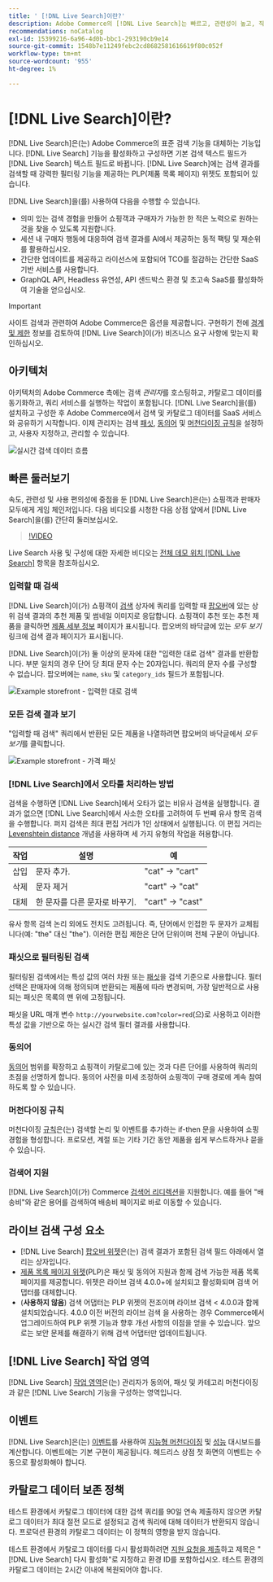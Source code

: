 ```yaml
---
title: ' [!DNL Live Search]이란?'
description: Adobe Commerce의 [!DNL Live Search]는 빠르고, 관련성이 높고, 직관적인 검색 경험을 제공합니다.
recommendations: noCatalog
exl-id: 15399216-6a96-4d0b-bbc1-293190cb9e14
source-git-commit: 1548b7e11249febc2cd8682581616619f80c052f
workflow-type: tm+mt
source-wordcount: '955'
ht-degree: 1%

---
```


# [!DNL Live Search]이란?

[!DNL Live Search]은(는) Adobe Commerce의 표준 검색 기능을 대체하는 기능입니다. [!DNL Live Search] 기능을 활성화하고 구성하면 기본 검색 텍스트 필드가 [!DNL Live Search] 텍스트 필드로 바뀝니다. [!DNL Live Search]에는 검색 결과를 검색할 때 강력한 필터링 기능을 제공하는 PLP(제품 목록 페이지) 위젯도 포함되어 있습니다.

[!DNL Live Search]을(를) 사용하여 다음을 수행할 수 있습니다.

- 의미 있는 검색 경험을 만들어 쇼핑객과 구매자가 가능한 한 적은 노력으로 원하는 것을 찾을 수 있도록 지원합니다.
- 세션 내 구매자 행동에 대응하여 검색 결과를 AI에서 제공하는 동적 팩팅 및 재순위를 활용하십시오.
- 간단한 업데이트를 제공하고 라이선스에 포함되어 TCO를 절감하는 간단한 SaaS 기반 서비스를 사용합니다.
- GraphQL API, Headless 유연성, API 샌드박스 환경 및 초고속 SaaS를 활성화하여 기술을 얻으십시오.

>[!IMPORTANT]
>
>사이트 검색과 관련하여 Adobe Commerce은 옵션을 제공합니다. 구현하기 전에 [경계 및 제한](boundaries-limits.md) 정보를 검토하여 [!DNL Live Search]이(가) 비즈니스 요구 사항에 맞는지 확인하십시오.

## 아키텍처

아키텍처의 Adobe Commerce 측에는 검색 *관리자*&#x200B;를 호스팅하고, 카탈로그 데이터를 동기화하고, 쿼리 서비스를 실행하는 작업이 포함됩니다. [!DNL Live Search]을(를) 설치하고 구성한 후 Adobe Commerce에서 검색 및 카탈로그 데이터를 SaaS 서비스와 공유하기 시작합니다. 이제 관리자는 검색 [패싯](facets.md), [동의어](synonyms.md) 및 [머천다이징 규칙](category-merch.md)을 설정하고, 사용자 지정하고, 관리할 수 있습니다.

![실시간 검색 데이터 흐름](assets/ls-cs-data-flow.png)

## 빠른 둘러보기

속도, 관련성 및 사용 편의성에 중점을 둔 [!DNL Live Search]은(는) 쇼핑객과 판매자 모두에게 게임 체인저입니다. 다음 비디오를 시청한 다음 상점 앞에서 [!DNL Live Search]을(를) 간단히 둘러보십시오.

>[!VIDEO](https://video.tv.adobe.com/v/3418797?learn=on)

Live Search 사용 및 구성에 대한 자세한 비디오는 [전체 데모 위치 [!DNL Live Search]](https://experienceleague.adobe.com/en/docs/commerce-learn/tutorials/getting-started/capabilities/live-search-full-demonstration) 항목을 참조하십시오.

### 입력할 때 검색

[!DNL Live Search]이(가) 쇼핑객이 [검색](storefront-popover.md) 상자에 쿼리를 입력할 때 [팝오버](https://experienceleague.adobe.com/en/docs/commerce-admin/catalog/catalog/search/search)에 있는 상위 검색 결과의 추천 제품 및 썸네일 이미지로 응답합니다. 쇼핑객이 추천 또는 추천 제품을 클릭하면 [제품 세부 정보](https://experienceleague.adobe.com/en/docs/commerce-admin/start/storefront/storefront) 페이지가 표시됩니다. 팝오버의 바닥글에 있는 _모두 보기_ 링크에 검색 결과 페이지가 표시됩니다.

[!DNL Live Search]이(가) 둘 이상의 문자에 대한 &quot;입력한 대로 검색&quot; 결과를 반환합니다. 부분 일치의 경우 단어 당 최대 문자 수는 20자입니다. 쿼리의 문자 수를 구성할 수 없습니다. 팝오버에는 `name`, `sku` 및 `category_ids` 필드가 포함됩니다.

![Example storefront - 입력한 대로 검색](assets/storefront-search-as-you-type.png)

### 모든 검색 결과 보기

&quot;입력할 때 검색&quot; 쿼리에서 반환된 모든 제품을 나열하려면 팝오버의 바닥글에서 _모두 보기_&#x200B;를 클릭합니다.

![Example storefront - 가격 패싯](assets/storefront-view-all-search-results.png)

### [!DNL Live Search]에서 오타를 처리하는 방법

검색을 수행하면 [!DNL Live Search]에서 오타가 없는 비유사 검색을 실행합니다. 결과가 없으면 [!DNL Live Search]에서 사소한 오타를 고려하여 두 번째 유사 항목 검색을 수행합니다. 퍼지 검색은 최대 편집 거리가 1인 상태에서 실행됩니다. 이 편집 거리는 [Levenshtein distance](https://en.wikipedia.org/wiki/Levenshtein_distance) 개념을 사용하며 세 가지 유형의 작업을 허용합니다.

| 작업 | 설명 | 예 |
|---|---|---|
| 삽입 | 문자 추가. | &quot;cat&quot; -> &quot;cart&quot; |
| 삭제 | 문자 제거 | &quot;cart&quot; -> &quot;cat&quot; |
| 대체 | 한 문자를 다른 문자로 바꾸기. | &quot;cart&quot; -> &quot;cast&quot; |

유사 항목 검색 논리 외에도 전치도 고려됩니다. 즉, 단어에서 인접한 두 문자가 교체됩니다(예: &quot;the&quot; 대신 &quot;the&quot;). 이러한 편집 제한은 단어 단위이며 전체 구문이 아닙니다.

### 패싯으로 필터링된 검색

필터링된 검색에서는 특성 값의 여러 차원 또는 [패싯](facets.md)을 검색 기준으로 사용합니다. 필터 선택은 판매자에 의해 정의되며 반환되는 제품에 따라 변경되며, 가장 일반적으로 사용되는 패싯은 목록의 맨 위에 고정됩니다.

패싯을 URL 매개 변수 `http://yourwebsite.com?color=red`(으)로 사용하고 이러한 특성 값을 기반으로 하는 실시간 검색 필터 결과를 사용합니다.

### 동의어

[동의어](synonyms.md) 범위를 확장하고 쇼핑객이 카탈로그에 있는 것과 다른 단어를 사용하여 쿼리의 초점을 선명하게 합니다. 동의어 사전을 미세 조정하여 쇼핑객이 구매 경로에 계속 참여하도록 할 수 있습니다.

### 머천다이징 규칙

머천다이징 [규칙](rules.md)은(는) 검색할 논리 및 이벤트를 추가하는 if-then 문을 사용하여 쇼핑 경험을 형성합니다. 프로모션, 계절 또는 기타 기간 동안 제품을 쉽게 부스트하거나 묻을 수 있습니다.

### 검색어 지원

[!DNL Live Search]이(가) Commerce [검색어 리디렉션](https://experienceleague.adobe.com/en/docs/commerce-admin/catalog/catalog/search/search-terms)을 지원합니다. 예를 들어 &quot;배송비&quot;와 같은 용어를 검색하여 배송비 페이지로 바로 이동할 수 있습니다.

## 라이브 검색 구성 요소

- [!DNL Live Search] [팝오버 위젯](storefront-popover.md)은(는) 검색 결과가 포함된 검색 필드 아래에서 열리는 상자입니다.
- [제품 목록 페이지 위젯](plp-styling.md)(PLP)은 패싯 및 동의어 지원과 함께 검색 가능한 제품 목록 페이지를 제공합니다. 위젯은 라이브 검색 4.0.0+에 설치되고 활성화되며 검색 어댑터를 대체합니다.
- (**사용하지 않음**) 검색 어댑터는 PLP 위젯의 전조이며 라이브 검색 &lt; 4.0.0과 함께 설치되었습니다. 4.0.0 이전 버전의 라이브 검색 을 사용하는 경우 Commerce에서 업그레이드하여 PLP 위젯 기능과 향후 개선 사항의 이점을 얻을 수 있습니다. 앞으로는 보안 문제를 해결하기 위해 검색 어댑터만 업데이트됩니다.

## [!DNL Live Search] 작업 영역

[!DNL Live Search] [작업 영역](workspace.md)은(는) 관리자가 동의어, 패싯 및 카테고리 머천다이징과 같은 [!DNL Live Search] 기능을 구성하는 영역입니다.

## 이벤트

[!DNL Live Search]은(는) [이벤트](https://developer.adobe.com/commerce/services/shared-services/storefront-events/#live-search)를 사용하여 [지능형 머천다이징](category-merch.md) 및 [성능](performance.md) 대시보드를 계산합니다. 이벤트에는 기본 구현이 제공됩니다. 헤드리스 상점 첫 화면의 이벤트는 수동으로 활성화해야 합니다.

## 카탈로그 데이터 보존 정책

테스트 환경에서 카탈로그 데이터에 대한 검색 쿼리를 90일 연속 제출하지 않으면 카탈로그 데이터가 최대 절전 모드로 설정되고 검색 쿼리에 대해 데이터가 반환되지 않습니다. 프로덕션 환경의 카탈로그 데이터는 이 정책의 영향을 받지 않습니다.

테스트 환경에서 카탈로그 데이터를 다시 활성화하려면 [지원 요청을 제출](https://experienceleague.adobe.com/en/docs/commerce-knowledge-base/kb/help-center-guide/magento-help-center-user-guide#experience-league-start-page)하고 제목은 &quot;[!DNL Live Search] 다시 활성화&quot;로 지정하고 환경 ID를 포함하십시오. 테스트 환경의 카탈로그 데이터는 2시간 이내에 복원되어야 합니다.
